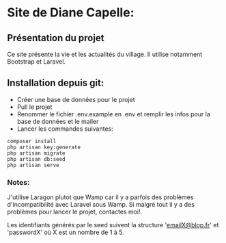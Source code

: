 # Site de Diane Capelle:

## Présentation du projet

Ce site présente la vie et les actualités du village.
Il utilise notamment Bootstrap et Laravel.

## Installation depuis git:

- Créer une base de données pour le projet
- Pull le projet
- Renommer le fichier .env.example en .env et remplir les infos pour la base de données et le mailer
- Lancer les commandes suivantes:
```
composer install
php artisan key:generate
php artisan migrate
php artisan db:seed
php artisan serve
```

### Notes:

J'utilise Laragon plutot que Wamp car il y a parfois des problèmes d'incompatibilité avec Laravel sous Wamp.
Si malgré tout il y a des problèmes pour lancer le projet, contactes moi!.

Les identifiants générés par le seed suivent la structure 'emailX@blop.fr' et 'passwordX' où X est un nombre de 1 à 5.

